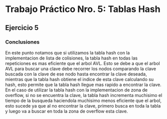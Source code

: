 # Trabajo Práctico Nro. 5: Tablas Hash

## Ejercicio 5
### Conclusiones
En este punto notamos que si utilizamos la tabla hash con la implementacion de lista de colisiones, la tabla hash en todas las repeticiones es mas eficiente que el arbol AVL.
Esto se debe a que el arbol AVL para buscar una clave debe recorrer los nodos comparando la clave buscada con la clave de ese nodo hasta encontrar la clave deseada, mientras que la tabla hash obtiene el indice de esta clave calculando su hash, esto permite que la tabla hash llegue mas rapido a encontrar la clave.
En el caso de utilizar la tabla hash con la implementacion de zona de overflow, si no se encuentra la clave, la tabla hash incrementa muchisimo el tiempo de la busqueda haciendola muchisimo menos eficiente que el arbol, esto sucede ya que al no encontrar la clave, primero busca en toda la tabla y luego va a buscar en toda la zona de overflow esta clave.